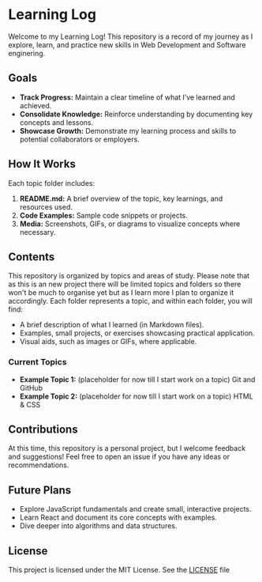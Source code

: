 # Learning Log

Welcome to my Learning Log! This repository is a record of my journey as I explore, learn, and practice new skills in Web Development and Software enginering.

## Goals

- **Track Progress:** Maintain a clear timeline of what I’ve learned and achieved.
- **Consolidate Knowledge:** Reinforce understanding by documenting key concepts and lessons.
- **Showcase Growth:** Demonstrate my learning process and skills to potential collaborators or employers.

## How It Works

Each topic folder includes:

1. **README.md:** A brief overview of the topic, key learnings, and resources used.
2. **Code Examples:** Sample code snippets or projects.
3. **Media:** Screenshots, GIFs, or diagrams to visualize concepts where necessary.

## Contents

This repository is organized by topics and areas of study. Please note that as this is an new project there will be limited topics and folders so there won't be much to organise yet but as I learn more I plan to organize it accordingly. Each folder represents a topic, and within each folder, you will find:

- A brief description of what I learned (in Markdown files).
- Examples, small projects, or exercises showcasing practical application.
- Visual aids, such as images or GIFs, where applicable.

### Current Topics

- **Example Topic 1:** (placeholder for now till I start work on a topic) Git and GitHub
- **Example Topic 2:** (placeholder for now till I start work on a topic) HTML & CSS

## Contributions

At this time, this repository is a personal project, but I welcome feedback and suggestions! Feel free to open an issue if you have any ideas or recommendations.

## Future Plans

- Explore JavaScript fundamentals and create small, interactive projects.
- Learn React and document its core concepts with examples.
- Dive deeper into algorithms and data structures.

## License

This project is licensed under the MIT License. See the [LICENSE](LICENSE) file